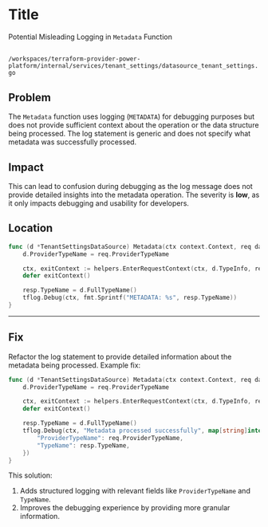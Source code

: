 # Title

Potential Misleading Logging in `Metadata` Function

##

`/workspaces/terraform-provider-power-platform/internal/services/tenant_settings/datasource_tenant_settings.go`

## Problem

The `Metadata` function uses logging (`METADATA`) for debugging purposes but does not provide sufficient context about the operation or the data structure being processed. The log statement is generic and does not specify what metadata was successfully processed.

## Impact

This can lead to confusion during debugging as the log message does not provide detailed insights into the metadata operation. The severity is **low**, as it only impacts debugging and usability for developers.

## Location

```go
func (d *TenantSettingsDataSource) Metadata(ctx context.Context, req datasource.MetadataRequest, resp *datasource.MetadataResponse) {
    d.ProviderTypeName = req.ProviderTypeName

    ctx, exitContext := helpers.EnterRequestContext(ctx, d.TypeInfo, req)
    defer exitContext()

    resp.TypeName = d.FullTypeName()
    tflog.Debug(ctx, fmt.Sprintf("METADATA: %s", resp.TypeName))
}
```

---

## Fix

Refactor the log statement to provide detailed information about the metadata being processed. Example fix:

```go
func (d *TenantSettingsDataSource) Metadata(ctx context.Context, req datasource.MetadataRequest, resp *datasource.MetadataResponse) {
    d.ProviderTypeName = req.ProviderTypeName

    ctx, exitContext := helpers.EnterRequestContext(ctx, d.TypeInfo, req)
    defer exitContext()

    resp.TypeName = d.FullTypeName()
    tflog.Debug(ctx, "Metadata processed successfully", map[string]interface{}{
        "ProviderTypeName": req.ProviderTypeName,
        "TypeName": resp.TypeName,
    })
}
```

This solution:
1. Adds structured logging with relevant fields like `ProviderTypeName` and `TypeName`.
2. Improves the debugging experience by providing more granular information.